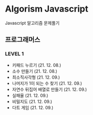 # Algorism Javascript

Javascript 알고리즘 문제풀기

## 프로그래머스

### LEVEL 1

- 키패드 누르기 (21. 12. 08.)
- 소수 만들기 (21. 12. 08.)
- 최소직사각형 (21. 12. 09.)
- 나머지가 1이 되는 수 찾기 (21. 12. 09.)
- 자연수 뒤집어 배열로 만들기 (21. 12. 09.)
- 실패율 (21. 12. 09.)
- 비밀지도 (21. 12. 09.)
- 다트 게임 (21. 12. 09.)
